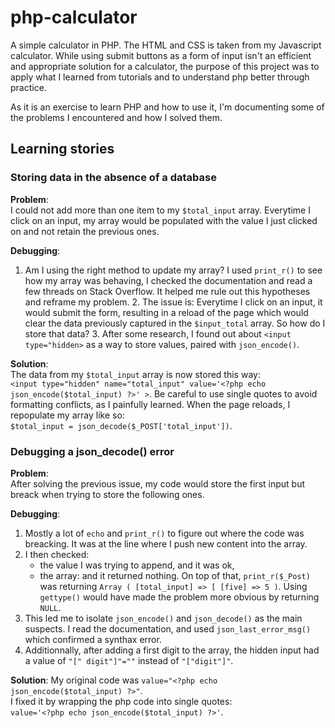 # php-calculator

A simple calculator in PHP.
The HTML and CSS is taken from my Javascript calculator. While using submit buttons as a form of input isn't an efficient and appropriate solution for a calculator, the purpose of this project was to apply what I learned from tutorials and to understand php better through practice.

As it is an exercise to learn PHP and how to use it, I'm documenting some of the problems I encountered and how I solved them.

## Learning stories

### Storing data in the absence of a database

**Problem**:  
I could not add more than one item to my `$total_input` array. Everytime I click on an input, my array would be populated with the value I just clicked on and not retain the previous ones.

**Debugging**:

1.  Am I using the right method to update my array? I used `print_r()` to see how my array was behaving, I checked the documentation and read a few threads on Stack Overflow. It helped me rule out this hypotheses and reframe my problem. 2. The issue is: Everytime I click on an input, it would submit the form, resulting in a reload of the page which would clear the data previously captured in the `$input_total` array. So how do I store that data? 3. After some research, I found out about `<input type="hidden>` as a way to store values, paired with `json_encode()`.

**Solution**:  
The data from my `$total_input` array is now stored this way:  
`<input type="hidden" name="total_input" value='<?php echo json_encode($total_input) ?>' >`.
Be careful to use single quotes to avoid formatting conflicts, as I painfully learned.
When the page reloads, I repopulate my array like so:  
`$total_input = json_decode($_POST['total_input'])`.

### Debugging a json_decode() error

**Problem**:  
After solving the previous issue, my code would store the first input but breack when trying to store the following ones.

**Debugging**:

1. Mostly a lot of `echo` and `print_r()` to figure out where the code was breacking. It was at the line where I push new content into the array.
2. I then checked:
   - the value I was trying to append, and it was ok,
   - the array: and it returned nothing.
     On top of that, `print_r($_Post)` was returning `Array ( [total_input] => [ [five] => 5 )`. Using `gettype()` would have made the problem more obvious by returning `NULL`.
3. This led me to isolate `json_encode()` and `json_decode()` as the main suspects. I read the documentation, and used `json_last_error_msg()` which confirmed a synthax error.
4. Additionnally, after adding a first digit to the array, the hidden input had a value of `"[" digit"]"=""` instead of `"["digit"]"`.

**Solution**:
My original code was `value="<?php echo json_encode($total_input) ?>"`.  
I fixed it by wrapping the php code into single quotes:  
`value='<?php echo json_encode($total_input) ?>'`.
